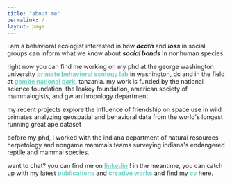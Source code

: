 ```yaml
---
title: "about me"
permalink: /
layout: page
--- 
```


i am a behavioral ecologist interested in how ***death*** and ***loss*** in social groups can inform what we know about ***social bonds*** in nonhuman species. 

right now you can find me working on my phd at the george washington university <a href="https://cashp.columbian.gwu.edu/primate-behavioral-ecology" style="color: #72d1c6;">**primate behavioral ecology lab**</a> in washington, dc and in the field at <a href="https://janegoodall.ca/what-we-do/africa-programs/gombe-stream-research-centre/" style="color: #72d1c6;">**gombe national park**</a>, tanzania. my work is funded by the national science foundation, the leakey foundation, american society of mammalogists, and gw anthropology department.  

my recent projects explore the influence of friendship on space use in wild primates analyzing geospatial and behavioral data from the world's longest running great ape dataset

before my phd, i worked with the indiana department of natural resources herpetology and nongame mammals teams surveying indiana's endangered reptile and mammal species.  

want to chat? you can find me on <a href="https://www.linkedin.com/in/abigail-mcclain" style="color: #72d1c6;">**linkedin**</a> ! in the meantime, you can catch up with my latest <a href="https://armcclain.github.io/publications/" style="color: #72d1c6;">**publications**</a> and 
<a href="https://armcclain.github.io/creative%20works/" style="color: #72d1c6;">**creative works**</a> and find my <a href="https://github.com/user-attachments/files/18370120/McClain_Abigail_2pg_CV_JAN_2025.pdf" style="color: #72d1c6;">**cv**</a> here.
